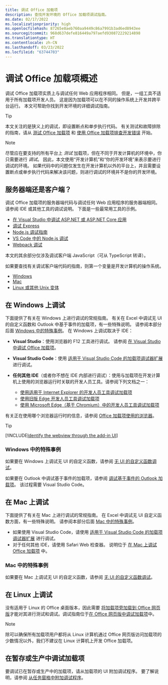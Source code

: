 ```yaml
---
title: 调试 Office 加载项
description: 查找开发环境的 Office 加载项调试指南。
ms.date: 02/17/2022
ms.localizationpriority: high
ms.openlocfilehash: 87265e8aeb760aa9449c86a7991b3ad6ed8943ee
ms.sourcegitcommit: 968d637defe816449a797aefd930872229214898
ms.translationtype: HT
ms.contentlocale: zh-CN
ms.lasthandoff: 03/23/2022
ms.locfileid: "63744703"
---
```

# <a name="overview-of-debugging-office-add-ins"></a>调试 Office 加载项概述

调试 Office 加载项实质上与调试任何 Web 应用程序相同。 但是，一组工具不适用于所有加载项开发人员。 这是因为加载项可以在不同的操作系统上开发并跨平台运行。 本文可帮助你找到开发环境的详细调试指南。

> [!TIP]
> 本文关注的是狭义上的调试，即设置断点和单步执行代码。 有关测试和故障排除的指南，请从 [测试 Office 加载项](test-debug-office-add-ins.md) 和 [使用 Office 加载项排查开发错误](troubleshoot-development-errors.md) 开始。

> [!NOTE]
> 尽管应在要支持的所有平台上 *测试* 加载项，但在不同于开发计算机的环境中，你只需要进行 *调试*。 因此，本文使用“开发计算机”和“你的开发环境”来表示要进行调试的环境。 如果代码中的问题仅发生在开发计算机以外的平台上，并且需要设置断点或单步执行代码来解决该问题，则进行调试的环境并不是你的开发环境。

## <a name="server-side-or-client-side"></a>服务器端还是客户端？

调试 Office 加载项的服务器端代码与调试任何 Web 应用程序的服务器端相同。 请参阅 IDE 或其他工具的调试说明。 下面是一些最常用工具的示例。

- [在 Visual Studio 中调试 ASP.NET 或 ASP.NET Core 应用](/visualstudio/debugger/how-to-enable-debugging-for-aspnet-applications)
- [调试 Express](https://expressjs.com/en/guide/debugging.html)
- [Node.js 调试指南](https://nodejs.org/en/docs/guides/debugging-getting-started/)
- [VS Code 中的 Node.js 调试](https://code.visualstudio.com/docs/nodejs/nodejs-debugging)
- [Webpack 调试](https://webpack.js.org/contribute/debugging/)

本文的其余部分仅涉及调试客户端 JavaScript（可从 TypeScript 转译）。

如果要查找有关调试客户端代码的指南，则第一个变量是开发计算机的操作系统。

- [Windows](#debug-on-windows)
- [Mac](#debug-on-mac)
- [Linux 或其他 Unix 变体](#debug-on-linux)

## <a name="debug-on-windows"></a>在 Windows 上调试

下面提供了有关在 Windows 上进行调试的常规指南。 有关在 Excel 中调试无 UI 的自定义函数和 Outlook 中基于事件的加载项，有一些特殊说明。 请参阅本部分后面 [Windows 中的特殊事例](#special-cases-in-windows)。 在 Windows 上调试取决于 IDE：

- **Visual Studio**：使用浏览器的 F12 工具进行调试。 请参阅 [在 Visual Studio 中调试 Office 加载项](../develop/debug-office-add-ins-in-visual-studio.md)。
- **Visual Studio Code**：使用 [适用于 Visual Studio Code 的加载项调试器扩展](debug-with-vs-extension.md) 进行调试。
- **任何其他 IDE**（或者你不想在 IDE 内部进行调试）：使用与加载项在开发计算机上使用的浏览器运行时关联的开发人员工具。请参阅下列文档之一：

    - [使用适用于 Internet Explorer 的开发人员工具调试加载项](debug-add-ins-using-f12-tools-ie.md)
    - [使用旧版 Edge 开发人员工具调试加载项](debug-add-ins-using-devtools-edge-legacy.md)
    - [使用 Microsoft Edge（基于 Chromium）中的开发人员工具调试加载项](debug-add-ins-using-devtools-edge-chromium.md)

有关正在使用哪个浏览器运行时的信息，请参阅 [Office 加载项使用的浏览器](../concepts/browsers-used-by-office-web-add-ins.md)。

> [!TIP]
> [!INCLUDE[Identify the webview through the add-in UI](../includes/identify-webview-in-ui.md)]

### <a name="special-cases-in-windows"></a>Windows 中的特殊事例

如果要在 Windows 上调试无 UI 的自定义函数，请参阅 [无 UI 的自定义函数调试](../excel/custom-functions-debugging.md)。

如果要在 Outlook 中调试基于事件的加载项，请参阅 [调试基于事件的 Outlook 加载项](../outlook/debug-autolaunch.md)。 该过程需要 Visual Studio Code。

## <a name="debug-on-mac"></a>在 Mac 上调试

下面提供了有关在 Mac 上进行调试的常规指南。 在 Excel 中调试无 UI 自定义函数方面，有一些特殊说明。 请参阅本部分后面 [Mac 中的特殊事例](#special-cases-in-mac)。

- 如果使用 Visual Studio Code，请使用 [适用于 Visual Studio Code 的加载项调试器扩展](debug-with-vs-extension.md) 进行调试。
- 对于任何其他 IDE，请使用 Safari Web 检查器。 说明位于 [在 Mac 上调试 Office 加载项](debug-office-add-ins-on-ipad-and-mac.md) 中。

### <a name="special-cases-in-mac"></a>Mac 中的特殊事例

如果要在 Mac 上调试无 UI 的自定义函数，请参阅 [无 UI 的自定义函数调试](../excel/custom-functions-debugging.md)。

## <a name="debug-on-linux"></a>在 Linux 上调试

没有适用于 Linux 的 Office 桌面版本，因此需要 [将加载项旁加载到 Office 网页版](sideload-office-add-ins-for-testing.md)才能对其进行测试和调试。调试指南位于[在 Office 网页版中调试加载项](debug-add-ins-in-office-online.md)中。

> [!NOTE]
> 除可以确保所有加载项用户都将从 Linux 计算机通过 Office 网页版访问加载项的少数情况以外，我们不建议在 Linux 计算机上开发 Office 加载项。

## <a name="debug-add-ins-in-staging-or-production"></a>在暂存或生产中调试加载项

要调试已在暂存或生产中的加载项，请从加载项的 UI 附加调试程序。 要了解说明，请参阅 [从任务窗格中附加调试程序](attach-debugger-from-task-pane.md)。